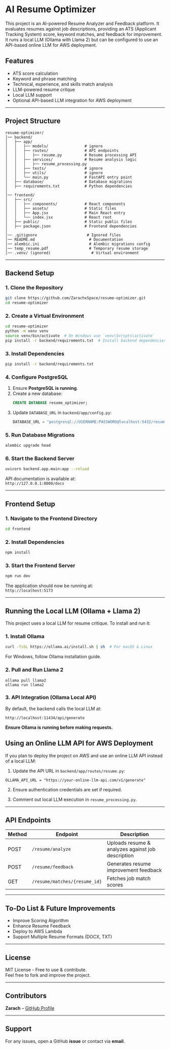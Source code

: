 # AI Resume Optimizer

This project is an AI-powered Resume Analyzer and Feedback platform. It evaluates resumes against job descriptions, providing an ATS (Applicant Tracking System) score, keyword matches, and feedback for improvement. It runs a local LLM (Ollama with Llama 2) but can be configured to use an API-based online LLM for AWS deployment.

## Features

- ATS score calculation
- Keyword and phrase matching
- Technical, experience, and skills match analysis
- LLM-powered resume critque
- Local LLM support
- Optional API-based LLM integration for AWS deployment


---

## Project Structure
```
resume-optimizer/
│── backend/
│   ├── app/
│   │   ├── models/                # ignore
│   │   ├── routes/                # API endpoints
│   │   │   ├── resume.py          # Resume processing API
│   │   ├── services/              # Resume analysis logic
│   │   │   ├── resume_processing.py
│   │   ├── tests/                 # ignore
│   │   ├── utils/                 # ignore
│   │   └── main.py                # FastAPI entry point
│   ├── database/                  # Database migrations
│   ├── requirements.txt           # Python dependencies
│
│── frontend/
│   ├── src/
│   │   ├── components/            # React components
│   │   ├── assets/                # Static files
│   │   ├── App.jsx                # Main React entry
│   │   └── index.jsx              # React root
│   ├── public/                    # Static public files
│   ├── package.json               # Frontend dependencies
│
│── .gitignore                      # Ignored files
│── README.md                        # Documentation
│── alembic.ini                      # Alembic migrations config
│── temp_resume.pdf                  # Temporary resume storage
│── .venv/ (ignored)                  # Virtual environment
```

---

## Backend Setup

### 1. Clone the Repository
```bash
git clone https://github.com/ZarachxSpace/resume-optimizer.git
cd resume-optimizer
```

### 2. Create a Virtual Environment
```bash
cd resume-optimizer  
python -m venv venv
source venv/bin/activate  # On Windows use `venv\Scripts\activate`
pip install -r backend/requirements.txt  # Install backend dependencies
```

### 3. Install Dependencies
```bash
pip install -r backend/requirements.txt
```

### 4. Configure PostgreSQL
1. Ensure **PostgreSQL is running**.
2. Create a new database:
   ```sql
   CREATE DATABASE resume_optimizer;
   ```
3. Update `DATABASE_URL` in `backend/app/config.py`:
   ```python
   DATABASE_URL = "postgresql://USERNAME:PASSWORD@localhost:5432/resume_optimizer"
   ```

### 5. Run Database Migrations
```bash
alembic upgrade head
```

### 6. Start the Backend Server
```bash
uvicorn backend.app.main:app --reload
```
API documentation is available at:  
`http://127.0.0.1:8000/docs`

---

## Frontend Setup

### 1. Navigate to the Frontend Directory
```bash
cd frontend
```

### 2. Install Dependencies
```bash
npm install
```

### 3. Start the Frontend Server
```bash
npm run dev
```
The application should now be running at:  
`http://localhost:5173`

---

## Running the Local LLM (Ollama + Llama 2)

This project uses a local LLM for resume critique. To install and run it:

### 1. Install Ollama
```bash
curl -fsSL https://ollama.ai/install.sh | sh  # For macOS & Linux
```
For Windows, follow Ollama installation guide.

### 2. Pull and Run Llama 2
```
ollama pull llama2
ollama run llama2
```
### 3. API Integration (Ollama Local API)

By default, the backend calls the local LLM at:
```
http://localhost:11434/api/generate
```
**Ensure Ollama is running before making requests.**

## Using an Online LLM API for AWS Deployment

If you plan to deploy the project on AWS and use an online LLM API instead of a local LLM:

1. Update the API URL in `backend/app/routes/resume.py`: 
```
OLLAMA_API_URL = "https://your-online-llm-api.com/v1/generate"
```
2. Ensure authentication credentials are set if required.

3. Comment out local LLM execution in `resume_processing.py`.

---
<!--
## Deployment to AWS

### 1. Deploy Backend to AWS EC2
1. SSH into your **AWS EC2 instance**:
   ```bash
   ssh ubuntu@your-aws-instance-ip
   ```
2. Install **PostgreSQL**:
   ```bash
   sudo apt update && sudo apt install postgresql -y
   ```
3. Pull the backend from GitHub:
   ```bash
   git clone https://github.com/YOUR_USERNAME/resume-optimizer.git
   cd resume-optimizer/backend
   ```
4. Set up environment variables (`.env`):
   ```bash
   touch .env
   ```
   Add:
   ```
   DATABASE_URL=postgresql://USERNAME:PASSWORD@localhost:5432/resume_optimizer
   ```
5. Run database migrations:
   ```bash
   alembic upgrade head
   ```
6. Start the backend server:
   ```bash
   uvicorn backend.app.main:app --host 0.0.0.0 --port 8000
   ```
7. Verify the API is running:
   ```bash
   curl http://your-aws-instance-ip:8000/docs
   ```

### 2. Deploy Frontend to AWS S3 & CloudFront
1. Inside `frontend/`:
   ```bash
   npm run build
   ```
2. Upload `dist/` to AWS S3 bucket:
   ```bash
   aws s3 cp --recursive dist/ s3://your-bucket-name
   ```
3. Configure **CloudFront** for a public URL.

---
-->
## API Endpoints

| Method | Endpoint | Description |
|--------|---------|------------|
| POST | `/resume/analyze` | Uploads resume & analyzes against job description |
| POST | `/resume/feedback` | Generates resume improvement feedback |
| GET | `/resume/matches/{resume_id}` | Fetches job match scores |

---

## To-Do List & Future Improvements
- Improve Scoring Algorithm
- Enhance Resume Feedback
- Deploy to AWS Lambda
- Support Multiple Resume Formats (DOCX, TXT)

---

## License
MIT License - Free to use & contribute.  
Feel free to fork and improve the project.

---

## Contributors
**Zarach** – [GitHub Profile](https://github.com/ZarachxSpace)

---

## Support
For any issues, open a GitHub **issue** or contact via **email**.

